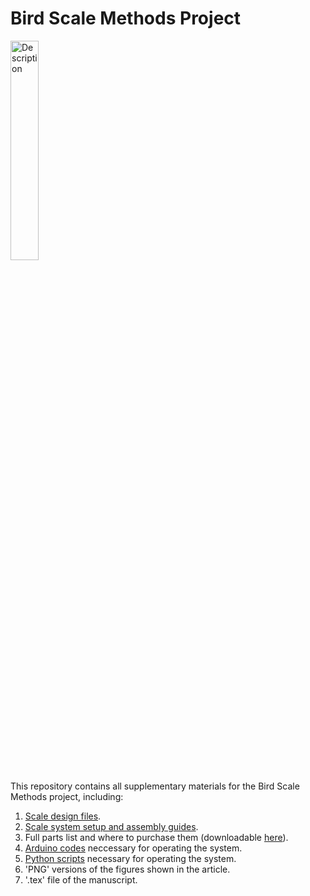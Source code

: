 # Bird Scale Methods Project

<p align="left">
    <img src="https://github.com/user-attachments/assets/27e0cfaa-9621-4f2f-849d-2f27458e2df8" alt="Description" style="width:30%;">
</p>
This repository contains all supplementary materials for the Bird Scale Methods project, including:

1. [Scale design files](https://github.com/NeuralSyntaxLab/Bird-Scale-Methods-Article/tree/30e998c190968e7b95ada76ec38cb6983e7311c3/Scale%20design).
2. [Scale system setup and assembly guides](https://github.com/NeuralSyntaxLab/Bird-Scale-Methods-Article/tree/30e998c190968e7b95ada76ec38cb6983e7311c3/User%20Guides).
3. Full parts list and where to purchase them (downloadable [here](https://github.com/NeuralSyntaxLab/Bird-Scale-Methods-Article/blob/30e998c190968e7b95ada76ec38cb6983e7311c3/Scale_system_parts_list.xlsx)).
4. [Arduino codes](https://github.com/NeuralSyntaxLab/Bird-Scale-Methods-Article/tree/30e998c190968e7b95ada76ec38cb6983e7311c3/arduino_code) neccessary for operating the system.
5. [Python scripts](https://github.com/NeuralSyntaxLab/Bird-Scale-Methods-Article/tree/30e998c190968e7b95ada76ec38cb6983e7311c3/Python%20code) necessary for operating the system.
6. 'PNG' versions of the figures shown in the article.
7. '.tex' file of the manuscript.

